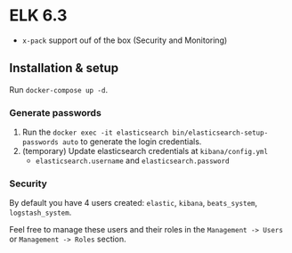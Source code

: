 # ELK 6.3

- `x-pack` support ouf of the box (Security and Monitoring)

## Installation & setup
Run `docker-compose up -d`.

### Generate passwords
1. Run the `docker exec -it elasticsearch bin/elasticsearch-setup-passwords auto` to generate the login credentials.
3. (temporary) Update elasticsearch credentials at `kibana/config.yml`
   - `elasticsearch.username` and `elasticsearch.password`

### Security
By default you have 4 users created: `elastic`, `kibana`, `beats_system`, `logstash_system`.

Feel free to manage these users and their roles in the `Management -> Users` or `Management -> Roles` section.
